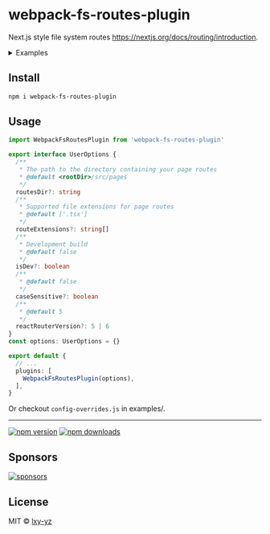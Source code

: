 # webpack-fs-routes-plugin

Next.js style file system routes https://nextjs.org/docs/routing/introduction.

<details>
  <summary>Examples</summary>
  
    ```
    index route
        pages/index.js → /
        pages/blog/index.js → /blog
    nested route
        pages/blog/first-post.js → /blog/first-post
        pages/dashboard/settings/username.js → /dashboard/settings/username
    dynamic route
        pages/blog/[slug].js → /blog/:slug (/blog/hello-world)
        pages/[username]/settings.js → /:username/settings (/foo/settings)
        pages/post/[...all].js → /post/* (/post/2020/id/title)
    ```
</details>

## Install

```bash
npm i webpack-fs-routes-plugin
```

## Usage

```ts
import WebpackFsRoutesPlugin from 'webpack-fs-routes-plugin'

export interface UserOptions {
  /**
   * The path to the directory containing your page routes
   * @default <rootDir>/src/pages
   */
  routesDir?: string
  /**
   * Supported file extensions for page routes
   * @default ['.tsx']
   */
  routeExtensions?: string[]
  /**
   * Development build
   * @default false
   */
  isDev?: boolean
  /**
   * @default false
   */
  caseSensitive?: boolean
  /**
   * @default 5
   */
  reactRouterVersion?: 5 | 6
}
const options: UserOptions = {}

export default {
  // ...
  plugins: [
    WebpackFsRoutesPlugin(options),
  ],
}
```

Or checkout `config-overrides.js` in examples/.

---

[![npm version](https://badgen.net/npm/v/webpack-fs-routes-plugin)](https://npm.im/webpack-fs-routes-plugin) [![npm downloads](https://badgen.net/npm/dm/webpack-fs-routes-plugin)](https://npm.im/webpack-fs-routes-plugin)


## Sponsors

[![sponsors](https://sponsors-images.lxy-yz.sh/sponsors.svg)](https://github.com/sponsors/lxy-yz)

## License

MIT &copy; [lxy-yz](https://github.com/sponsors/lxy-yz)
